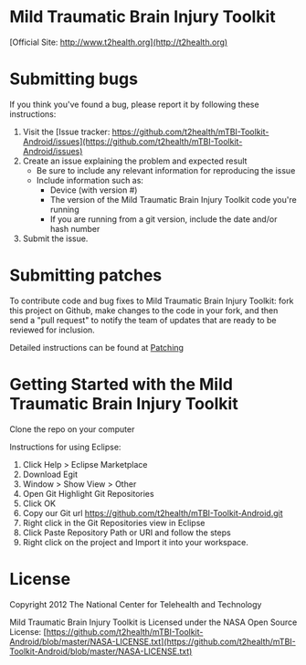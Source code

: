 Mild Traumatic Brain Injury Toolkit
===============

[Official Site: http://www.t2health.org](http://t2health.org)

Submitting bugs
===============
If you think you've found a bug, please report it by following these instructions:  

1. Visit the [Issue tracker: https://github.com/t2health/mTBI-Toolkit-Android/issues](https://github.com/t2health/mTBI-Toolkit-Android/issues)
2. Create an issue explaining the problem and expected result
    - Be sure to include any relevant information for reproducing the issue
    - Include information such as:
        * Device (with version #)
        * The version of the Mild Traumatic Brain Injury Toolkit code you're running
        * If you are running from a git version, include the date and/or hash number
3. Submit the issue.

Submitting patches
==================
To contribute code and bug fixes to Mild Traumatic Brain Injury Toolkit: fork this project on Github, make changes to the code in your fork, 
and then send a "pull request" to notify the team of updates that are ready to be reviewed for inclusion.

Detailed instructions can be found at [Patching](https://gist.github.com/1507418)

Getting Started with the Mild Traumatic Brain Injury Toolkit
==============================================
Clone the repo on your computer

Instructions for using Eclipse:

1. Click Help > Eclipse Marketplace
2. Download Egit
3. Window > Show View > Other
4. Open Git Highlight Git Repositories
5. Click OK
6. Copy our Git url https://github.com/t2health/mTBI-Toolkit-Android.git
7. Right click in the Git Repositories view in Eclipse
8. Click Paste Repository Path or URI and follow the steps
9. Right click on the project and Import it into your workspace.

License
==============================================
Copyright 2012 The National Center for Telehealth and Technology

Mild Traumatic Brain Injury Toolkit is Licensed under the NASA Open Source License: [https://github.com/t2health/mTBI-Toolkit-Android/blob/master/NASA-LICENSE.txt](https://github.com/t2health/mTBI-Toolkit-Android/blob/master/NASA-LICENSE.txt)